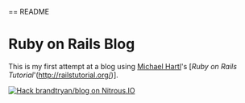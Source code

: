 == README

# Ruby on Rails Blog

This is my first attempt at a blog using [Michael Hartl](http://michaelhartl.com/)'s [*Ruby on Rails Tutorial*'(http://railstutorial.org/)].

[![Hack brandtryan/blog on Nitrous.IO](https://d3o0mnbgv6k92a.cloudfront.net/assets/hack-l-v1-3cc067e71372f6045e1949af9d96095b.png)](https://www.nitrous.io/hack_button?source=embed&runtime=rails&repo=brandtryan%2Fblog)
